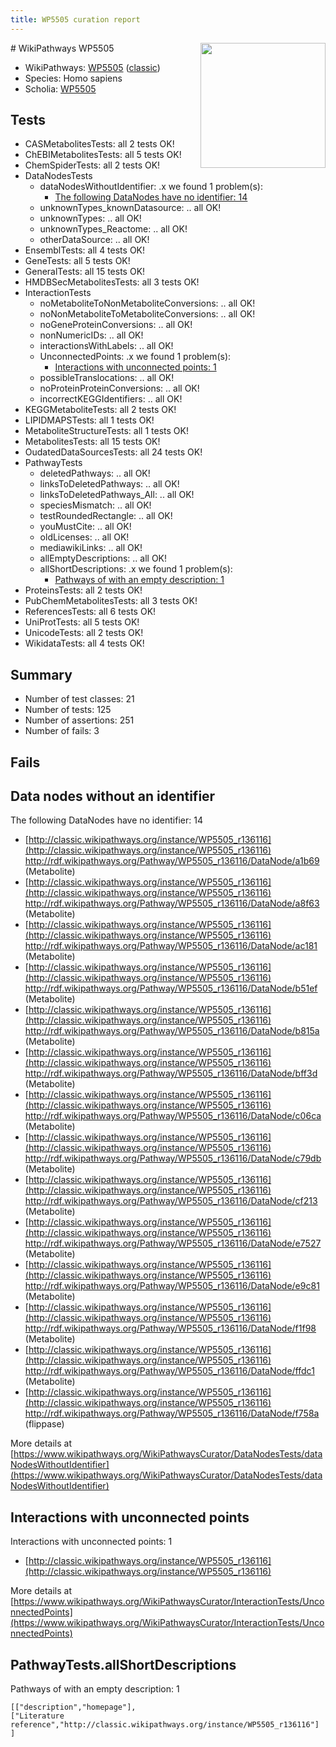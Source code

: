 ```yaml
---
title: WP5505 curation report
---
```


<img style="float: right; width: 200px" src="https://upload.wikimedia.org/wikipedia/commons/thumb/8/83/Wplogo_with_text_500.png/640px-Wplogo_with_text_500.png" />
# WikiPathways WP5505

* WikiPathways: [WP5505](https://wikipathways.org/pathways/WP5505) ([classic](https://classic.wikipathways.org/instance/WP5505))
* Species: Homo sapiens
* Scholia: [WP5505](https://scholia.toolforge.org/wikipathways/WP5505)
## Tests
* CASMetabolitesTests: all 2 tests OK!
* ChEBIMetabolitesTests: all 5 tests OK!
* ChemSpiderTests: all 2 tests OK!
* DataNodesTests
    * dataNodesWithoutIdentifier: .x we found 1 problem(s):
        * [The following DataNodes have no identifier: 14](#8792c494)
    * unknownTypes_knownDatasource: .. all OK!
    * unknownTypes: .. all OK!
    * unknownTypes_Reactome: .. all OK!
    * otherDataSource: .. all OK!
* EnsemblTests: all 4 tests OK!
* GeneTests: all 5 tests OK!
* GeneralTests: all 15 tests OK!
* HMDBSecMetabolitesTests: all 3 tests OK!
* InteractionTests
    * noMetaboliteToNonMetaboliteConversions: .. all OK!
    * noNonMetaboliteToMetaboliteConversions: .. all OK!
    * noGeneProteinConversions: .. all OK!
    * nonNumericIDs: .. all OK!
    * interactionsWithLabels: .. all OK!
    * UnconnectedPoints: .x we found 1 problem(s):
        * [Interactions with unconnected points: 1](#35a61ad9)
    * possibleTranslocations: .. all OK!
    * noProteinProteinConversions: .. all OK!
    * incorrectKEGGIdentifiers: .. all OK!
* KEGGMetaboliteTests: all 2 tests OK!
* LIPIDMAPSTests: all 1 tests OK!
* MetaboliteStructureTests: all 1 tests OK!
* MetabolitesTests: all 15 tests OK!
* OudatedDataSourcesTests: all 24 tests OK!
* PathwayTests
    * deletedPathways: .. all OK!
    * linksToDeletedPathways: .. all OK!
    * linksToDeletedPathways_All: .. all OK!
    * speciesMismatch: .. all OK!
    * testRoundedRectangle: .. all OK!
    * youMustCite: .. all OK!
    * oldLicenses: .. all OK!
    * mediawikiLinks: .. all OK!
    * allEmptyDescriptions: .. all OK!
    * allShortDescriptions: .x we found 1 problem(s):
        * [Pathways of with an empty description: 1](#61e25f16)
* ProteinsTests: all 2 tests OK!
* PubChemMetabolitesTests: all 3 tests OK!
* ReferencesTests: all 6 tests OK!
* UniProtTests: all 5 tests OK!
* UnicodeTests: all 2 tests OK!
* WikidataTests: all 4 tests OK!


## Summary

* Number of test classes: 21
* Number of tests: 125
* Number of assertions: 251
* Number of fails: 3

## Fails

<a name="8792c494" />

## Data nodes without an identifier

The following DataNodes have no identifier: 14

* [http://classic.wikipathways.org/instance/WP5505_r136116](http://classic.wikipathways.org/instance/WP5505_r136116) http://rdf.wikipathways.org/Pathway/WP5505_r136116/DataNode/a1b69 (Metabolite)
* [http://classic.wikipathways.org/instance/WP5505_r136116](http://classic.wikipathways.org/instance/WP5505_r136116) http://rdf.wikipathways.org/Pathway/WP5505_r136116/DataNode/a8f63 (Metabolite)
* [http://classic.wikipathways.org/instance/WP5505_r136116](http://classic.wikipathways.org/instance/WP5505_r136116) http://rdf.wikipathways.org/Pathway/WP5505_r136116/DataNode/ac181 (Metabolite)
* [http://classic.wikipathways.org/instance/WP5505_r136116](http://classic.wikipathways.org/instance/WP5505_r136116) http://rdf.wikipathways.org/Pathway/WP5505_r136116/DataNode/b51ef (Metabolite)
* [http://classic.wikipathways.org/instance/WP5505_r136116](http://classic.wikipathways.org/instance/WP5505_r136116) http://rdf.wikipathways.org/Pathway/WP5505_r136116/DataNode/b815a (Metabolite)
* [http://classic.wikipathways.org/instance/WP5505_r136116](http://classic.wikipathways.org/instance/WP5505_r136116) http://rdf.wikipathways.org/Pathway/WP5505_r136116/DataNode/bff3d (Metabolite)
* [http://classic.wikipathways.org/instance/WP5505_r136116](http://classic.wikipathways.org/instance/WP5505_r136116) http://rdf.wikipathways.org/Pathway/WP5505_r136116/DataNode/c06ca (Metabolite)
* [http://classic.wikipathways.org/instance/WP5505_r136116](http://classic.wikipathways.org/instance/WP5505_r136116) http://rdf.wikipathways.org/Pathway/WP5505_r136116/DataNode/c79db (Metabolite)
* [http://classic.wikipathways.org/instance/WP5505_r136116](http://classic.wikipathways.org/instance/WP5505_r136116) http://rdf.wikipathways.org/Pathway/WP5505_r136116/DataNode/cf213 (Metabolite)
* [http://classic.wikipathways.org/instance/WP5505_r136116](http://classic.wikipathways.org/instance/WP5505_r136116) http://rdf.wikipathways.org/Pathway/WP5505_r136116/DataNode/e7527 (Metabolite)
* [http://classic.wikipathways.org/instance/WP5505_r136116](http://classic.wikipathways.org/instance/WP5505_r136116) http://rdf.wikipathways.org/Pathway/WP5505_r136116/DataNode/e9c81 (Metabolite)
* [http://classic.wikipathways.org/instance/WP5505_r136116](http://classic.wikipathways.org/instance/WP5505_r136116) http://rdf.wikipathways.org/Pathway/WP5505_r136116/DataNode/f1f98 (Metabolite)
* [http://classic.wikipathways.org/instance/WP5505_r136116](http://classic.wikipathways.org/instance/WP5505_r136116) http://rdf.wikipathways.org/Pathway/WP5505_r136116/DataNode/ffdc1 (Metabolite)
* [http://classic.wikipathways.org/instance/WP5505_r136116](http://classic.wikipathways.org/instance/WP5505_r136116) http://rdf.wikipathways.org/Pathway/WP5505_r136116/DataNode/f758a (flippase)


More details at [https://www.wikipathways.org/WikiPathwaysCurator/DataNodesTests/dataNodesWithoutIdentifier](https://www.wikipathways.org/WikiPathwaysCurator/DataNodesTests/dataNodesWithoutIdentifier)

<a name="35a61ad9" />

## Interactions with unconnected points

Interactions with unconnected points: 1

* [http://classic.wikipathways.org/instance/WP5505_r136116](http://classic.wikipathways.org/instance/WP5505_r136116)


More details at [https://www.wikipathways.org/WikiPathwaysCurator/InteractionTests/UnconnectedPoints](https://www.wikipathways.org/WikiPathwaysCurator/InteractionTests/UnconnectedPoints)

<a name="61e25f16" />

## PathwayTests.allShortDescriptions

Pathways of with an empty description: 1
```
[["description","homepage"],
["Literature reference","http://classic.wikipathways.org/instance/WP5505_r136116"]
]
```

